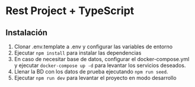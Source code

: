# Rest Project + TypeScript



## Instalación

1. Clonar .env.template a .env y configurar las variables de entorno
2. Ejecutar `npm install` para instalar las dependencias
3. En caso de necesitar base de datos, configurar el docker-compose.yml y ejecutar `docker-compose up -d` para levantar los servicios deseados.
3. Llenar la BD con los datos de prueba ejecutando `npm run seed`.
4. Ejecutar `npm run dev` para levantar el proyecto en modo desarrollo